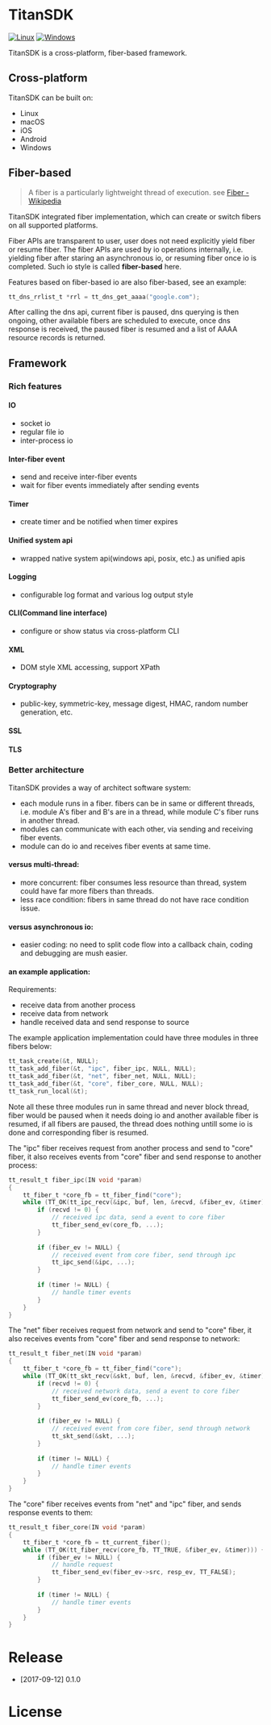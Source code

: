 # TitanSDK

[![Linux](https://www.travis-ci.org/newser/TitanSDK.svg?branch=master)](https://www.travis-ci.org/newser/TitanSDK)
[![Windows](https://ci.appveyor.com/api/projects/status/github/newser/TitanSDK?svg=true)](https://ci.appveyor.com/project/newser/titansdk)

TitanSDK is a cross-platform, fiber-based framework.

## Cross-platform

TitanSDK can be built on:
- Linux
- macOS
- iOS
- Android
- Windows

## Fiber-based

> A fiber is a particularly lightweight thread of execution. see [Fiber - Wikipedia](https://en.wikipedia.org/wiki/Fiber_(computer_science))

TitanSDK integrated fiber implementation, which can create or switch fibers on all supported platforms.

Fiber APIs are transparent to user, user does not need explicitly yield fiber or resume fiber. The fiber APIs are used by io operations internally, i.e. yielding fiber after staring an asynchronous io, or resuming fiber once io is completed. Such io style is called **fiber-based** here.

Features based on fiber-based io are also fiber-based, see an example:
```C
tt_dns_rrlist_t *rrl = tt_dns_get_aaaa("google.com");
```
After calling the dns api, current fiber is paused, dns querying is then ongoing, other available fibers are scheduled to execute, once dns response is received, the paused fiber is resumed and a list of AAAA resource records is returned.

## Framework

### Rich features

#### IO
- socket io
- regular file io
- inter-process io

#### Inter-fiber event
- send and receive inter-fiber events
- wait for fiber events immediately after sending events

#### Timer
- create timer and be notified when timer expires

#### Unified system api
- wrapped native system api(windows api, posix, etc.) as unified apis

#### Logging
- configurable log format and various log output style

#### CLI(Command line interface)
- configure or show status via cross-platform CLI

#### XML
- DOM style XML accessing, support XPath

#### Cryptography
- public-key, symmetric-key, message digest, HMAC, random number generation, etc.

#### SSL

#### TLS

### Better architecture

TitanSDK provides a way of architect software system:
- each module runs in a fiber. fibers can be in same or different threads, i.e. module A's fiber and B's are in a thread, while module C's fiber runs in another thread.
- modules can communicate with each other, via sending and receiving fiber events.
- module can do io and receives fiber events at same time.

#### versus multi-thread:
- more concurrent: fiber consumes less resource than thread, system could have far more fibers than threads.
- less race condition: fibers in same thread do not have race condition issue.

#### versus asynchronous io:
- easier coding: no need to split code flow into a callback chain, coding and debugging are mush easier.

#### an example application:

Requirements:
- receive data from another process
- receive data from network
- handle received data and send response to source

The example application implementation could have three modules in three fibers below:
```C
tt_task_create(&t, NULL);
tt_task_add_fiber(&t, "ipc", fiber_ipc, NULL, NULL);
tt_task_add_fiber(&t, "net", fiber_net, NULL, NULL);
tt_task_add_fiber(&t, "core", fiber_core, NULL, NULL);
tt_task_run_local(&t);
```
Note all these three modules run in same thread and never block thread, fiber would be paused when it needs doing io and another available fiber is resumed, if all fibers are paused, the thread does nothing untill some io is done and corresponding fiber is resumed.

The "ipc" fiber receives request from another process and send to "core" fiber, it also receives events from "core" fiber and send response to another process:
```C
tt_result_t fiber_ipc(IN void *param)
{
    tt_fiber_t *core_fb = tt_fiber_find("core");
    while (TT_OK(tt_ipc_recv(&ipc, buf, len, &recvd, &fiber_ev, &timer))) {
        if (recvd != 0) {
            // received ipc data, send a event to core fiber
            tt_fiber_send_ev(core_fb, ...);
        } 
        
        if (fiber_ev != NULL) {
            // received event from core fiber, send through ipc
            tt_ipc_send(&ipc, ...);
        } 
        
        if (timer != NULL) {
            // handle timer events
        }
    }
}
```

The "net" fiber receives request from network and send to "core" fiber, it also receives events from "core" fiber and send response to network:
```C
tt_result_t fiber_net(IN void *param)
{
    tt_fiber_t *core_fb = tt_fiber_find("core");
    while (TT_OK(tt_skt_recv(&skt, buf, len, &recvd, &fiber_ev, &timer))) {
        if (recvd != 0) {
            // received network data, send a event to core fiber
            tt_fiber_send_ev(core_fb, ...);
        } 
        
        if (fiber_ev != NULL) {
            // received event from core fiber, send through network
            tt_skt_send(&skt, ...);
        } 
        
        if (timer != NULL) {
            // handle timer events
        }
    }
}
```

The "core" fiber receives events from "net" and "ipc" fiber, and sends response events to them:
```C
tt_result_t fiber_core(IN void *param)
{
    tt_fiber_t *core_fb = tt_current_fiber();
    while (TT_OK(tt_fiber_recv(core_fb, TT_TRUE, &fiber_ev, &timer))) {
        if (fiber_ev != NULL) {
            // handle request
            tt_fiber_send_ev(fiber_ev->src, resp_ev, TT_FALSE);
        }
        
        if (timer != NULL) {
            // handle timer events
        }
    }
}
```

# Release

- [2017-09-12] 0.1.0

# License

